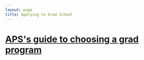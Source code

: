 ```yaml
---
layout: page
title: Applying to Grad School
---
```

# [APS's guide to choosing a grad program](https://www.aps.org/careers/guidance/webinars/upload/APSwebinarV5.pdf)

